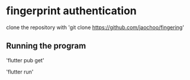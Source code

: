 # fingerprint authentication

clone the repository with 'git clone https://github.com/jaochoo/fingering'


## Running the program

'flutter pub get'

'flutter run' 


